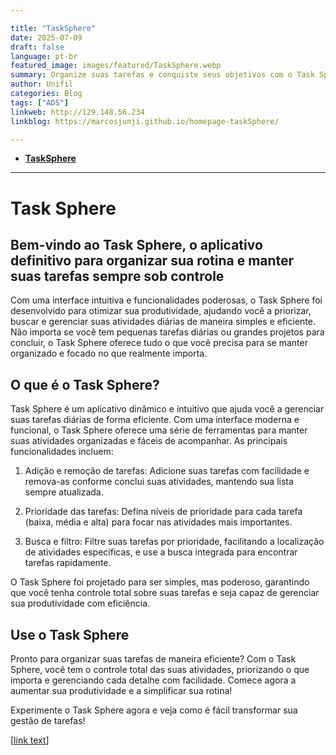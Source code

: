 ```yaml
---

title: "TaskSphere" 
date: 2025-07-09
draft: false 
language: pt-br 
featured_image: images/featured/TaskSphere.webp
summary: Organize suas tarefas e conquiste seus objetivos com o Task Sphere! 🎯✨ Simplifique seu dia a dia com uma interface prática e eficiente. Crie listas, defina prioridades e acompanhe seu progresso de maneira intuitiva. Baixe agora e transforme sua produtividade!
author: Unifil 
categories: Blog 
tags: ["ADS"] 
linkweb: http://129.148.56.234 
linkblog: https://marcosjunji.github.io/homepage-taskSphere/ 

---
```


- [**TaskSphere**](http://129.148.56.234) 


---
# Task Sphere    

## Bem-vindo ao Task Sphere, o aplicativo definitivo para organizar sua rotina e manter suas tarefas sempre sob controle

Com uma interface intuitiva e funcionalidades poderosas, o Task Sphere foi desenvolvido para otimizar sua produtividade, ajudando você a priorizar, buscar e gerenciar suas atividades diárias de maneira simples e eficiente. Não importa se você tem pequenas tarefas diárias ou grandes projetos para concluir, o Task Sphere oferece tudo o que você precisa para se manter organizado e focado no que realmente importa.

## O que é o Task Sphere?

Task Sphere é um aplicativo dinâmico e intuitivo que ajuda você a gerenciar suas tarefas diárias de forma eficiente. Com uma interface moderna e funcional, o Task Sphere oferece uma série de ferramentas para manter suas atividades organizadas e fáceis de acompanhar. As principais funcionalidades incluem:

1. Adição e remoção de tarefas: Adicione suas tarefas com facilidade e remova-as conforme conclui suas atividades, mantendo sua lista sempre atualizada.

2. Prioridade das tarefas: Defina níveis de prioridade para cada tarefa (baixa, média e alta) para focar nas atividades mais importantes.

3. Busca e filtro: Filtre suas tarefas por prioridade, facilitando a localização de atividades específicas, e use a busca integrada para encontrar tarefas rapidamente.

O Task Sphere foi projetado para ser simples, mas poderoso, garantindo que você tenha controle total sobre suas tarefas e seja capaz de gerenciar sua produtividade com eficiência.

## Use o Task Sphere

Pronto para organizar suas tarefas de maneira eficiente? Com o Task Sphere, você tem o controle total das suas atividades, priorizando o que importa e gerenciando cada detalhe com facilidade. Comece agora a aumentar sua produtividade e a simplificar sua rotina!

Experimente o Task Sphere agora e veja como é fácil transformar sua gestão de tarefas!

[[link text](https://marcosjunji.github.io/TaskSphere/)] 